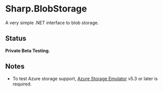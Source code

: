 # Sharp.BlobStorage

A very simple .NET interface to blob storage.

## Status

**Private Beta Testing.**

## Notes

* To test Azure storage support, [Azure Storage Emulator](https://docs.microsoft.com/en-ca/azure/storage/common/storage-use-emulator) v5.3 or later is required.
